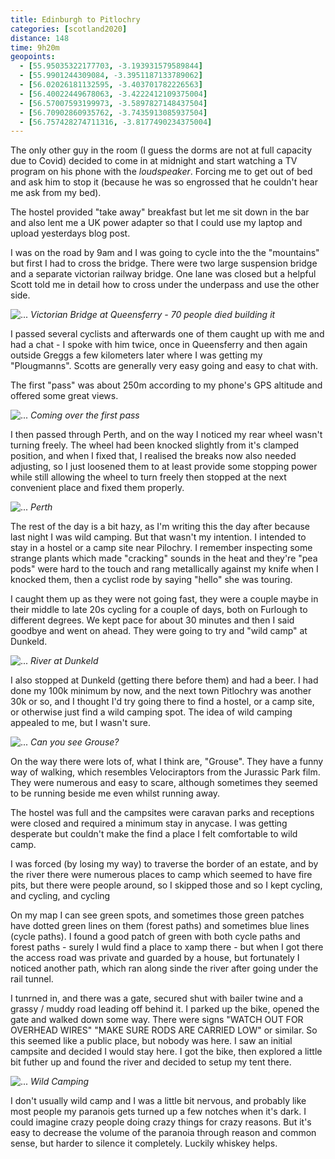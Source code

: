 ```yaml
--- 
title: Edinburgh to Pitlochry
categories: [scotland2020]
distance: 148
time: 9h20m
geopoints: 
  - [55.95035322177703, -3.193931579589844]
  - [55.9901244309084, -3.3951187133789062]
  - [56.02026181132595, -3.403701782226563]
  - [56.40022449678063, -3.4222412109375004]
  - [56.57007593199973, -3.5897827148437504]
  - [56.70902860935762, -3.7435913085937504]
  - [56.757428274711316, -3.8177490234375004]
---
```


The only other guy in the room (I guess the dorms are not at full capacity due
to Covid) decided to come in at midnight and start watching a TV program on
his phone with the _loudspeaker_. Forcing me to get out of bed and ask him to
stop it (because he was so engrossed that he couldn't hear me ask from my
bed).

The hostel provided "take away" breakfast but let me sit down in the bar and
also lent me a UK power adapter so that I could use my laptop and upload
yesterdays blog post.

I was on the road by 9am and I was going to cycle into the the "mountains" but
first I had to cross the bridge. There were two large suspension bridge and a
separate victorian railway bridge. One lane was closed but a helpful Scott
told me in detail how to cross under the underpass and use the other side.

![...](/images/scotland/2020-08-08-1.jpg)
_Victorian Bridge at Queensferry - 70 people died building it_

I passed several cyclists and afterwards one of them caught up with me and
had a chat - I spoke with him twice, once in Queensferry and then again
outside Greggs a few kilometers later where I was getting my "Plougmanns".
Scotts are generally very easy going and easy to chat with.

The first "pass" was about 250m according to my phone's GPS altitude and
offered some great views.

![...](/images/scotland/2020-08-08-2.jpg)
_Coming over the first pass_

I then passed through Perth, and on the way I noticed my rear wheel wasn't
turning freely. The wheel had been knocked slightly from it's clamped
position, and when I fixed that, I realised the breaks now also needed
adjusting, so I just loosened them to at least provide some stopping power
while still allowing the wheel to turn freely then stopped at the next
convenient place and fixed them properly.

![...](/images/scotland/2020-08-08-3.jpg)
_Perth_

The rest of the day is a bit hazy, as I'm writing this the day after because
last night I was wild camping. But that wasn't my intention. I intended to
stay in a hostel or a camp site near Pilochry. I remember inspecting some
strange plants which made "cracking" sounds in the heat and they're "pea pods"
were hard to the touch and rang metallically against my knife when I knocked
them, then a cyclist rode by saying "hello" she was touring.

I caught them up as they were not going fast, they were a couple maybe in
their middle to late 20s cycling for a couple of days, both on Furlough to
different degrees. We kept pace for about 30 minutes and then I said goodbye
and went on ahead. They were going to try and "wild camp" at Dunkeld.

![...](/images/scotland/2020-08-08-4.jpg)
_River at Dunkeld_

I also stopped at Dunkeld (getting there before them) and had a beer. I had
done my 100k minimum by now, and the next town Pitlochry was another 30k or
so, and I thought I'd try going there to find a hostel, or a camp site, or
otherwise just find a wild camping spot. The idea of wild camping appealed to
me, but I wasn't sure.

![...](/images/scotland/2020-08-08-5.jpg)
_Can you see Grouse?_

On the way there were lots of, what I think are, "Grouse". They have a funny
way of walking, which resembles Velociraptors from the Jurassic Park film.
They were numerous and easy to scare, although sometimes they seemed to be
running beside me even whilst running away.

The hostel was full and the campsites were caravan parks and receptions were
closed and required a minimum stay in anycase. I was getting desperate but
couldn't make the find a place I felt comfortable to wild camp.

I was forced (by losing my way) to traverse the border of an estate, and by
the river there were numerous places to camp which seemed to have fire pits,
but there were people around, so I skipped those and so I kept cycling, and
cycling, and cycling

On my map I can see green spots, and sometimes those green patches have dotted
green lines on them (forest paths) and sometimes blue lines (cycle paths). I
found a good patch of green with both cycle paths and forest paths - surely I
wuld find a place to xamp there - but when I got there the access road was
private and guarded by a house, but fortunately I noticed another path, which
ran along sinde the river after going under the rail tunnel.

I tunrned in, and there was a gate, secured shut with bailer twine and a
grassy / muddy road leading off behind it. I parked up the bike, opened the
gate and walked down some way. There were signs "WATCH OUT FOR OVERHEAD WIRES"
"MAKE SURE RODS ARE CARRIED LOW" or similar. So this seemed like a public
place, but nobody was here. I saw an initial campsite and decided I would stay
here. I got the bike, then explored a little bit futher up and found the
river and decided to setup my tent there.

![...](/images/scotland/2020-08-08-6.jpg)
_Wild Camping_

I don't usually wild camp and I was a little bit nervous, and probably like
most people my paranois gets turned up a few notches when it's dark. I could
imagine crazy people doing crazy things for crazy reasons. But it's easy to
decrease the volume of the paranoia through reason and common sense, but
harder to silence it completely. Luckily whiskey helps.
